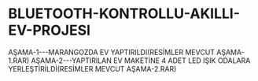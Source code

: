 # BLUETOOTH-KONTROLLU-AKILLI-EV-PROJESI
AŞAMA-1---MARANGOZDA EV YAPTIRILDI(RESİMLER MEVCUT AŞAMA-1.RAR)
AŞAMA-2---YAPTIRILAN EV MAKETİNE 4 ADET LED IŞIK ODALARA YERLEŞTİRİLDİ(RESİMLER MEVCUT  AŞAMA-2.RAR)
